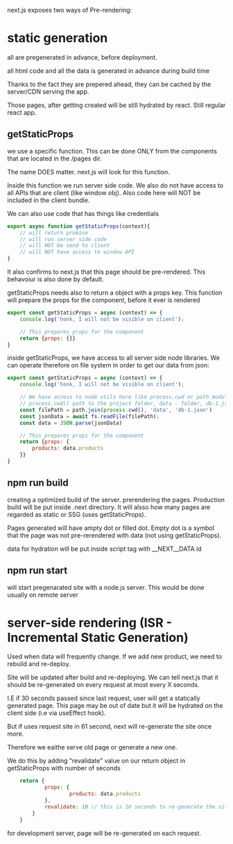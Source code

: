 next.js exposes two ways of Pre-rendering:


# static generation 
all are pregenerated in advance, before deployment.

all html code and all the data is generated in advance during build time

Thanks to the fact they are prepered ahead, they can be cached by the server/CDN serving the app.

Those pages, after getting created will be still hydrated by react. Still regular react app.

## getStaticProps
we use a specific function. This can be done ONLY from the components that are located in the /pages dir.

The name DOES matter. next.js will look for this function.

Inside this function we run server side code. We also do not have access to all APIs that are client (like window obj).
Also code here will NOT be included in the client bundle.

We can also use code that has things like credentials

```js
export async function getStaticProps(context){
    // will return promise
    // will run server side code
    // will NOT be send to client
    // will NOT have access to window API
}
```
It also confirms to next.js that this page should be pre-rendered. This behavoiur is also done by default.


getStaticProps needs also to return a object with a props key.
This function will prepare the props for the component, before it ever is rendered

```js
export const getStaticProps = async (context) => {
    console.log('honk, I will not be visible on client');

    // This prepares props for the component
    return {props: {}}
}
```

inside getStaticProps, we have access to all server side node libraries. We can operate therefore on file system in order to get our data from json:

```js
export const getStaticProps = async (context) => {
    console.log('honk, I will not be visible on client');

    // We have access to node utils here like process.cwd or path module.
    // process.cwd() path to the project folder, data - folder, db-1.json - name of the file
    const filePath = path.join(process.cwd(), 'data', 'db-1.json')
    const jsonData = await fs.readFile(filePath);
    const data = JSON.parse(jsonData)

    // This prepares props for the component
    return {props: {
        products: data.products
    }}
}
```
## npm run build

creating a optimized build of the server. prerendering the pages.
Production build will be put inside .next directory.
It will alsso how many pages are regarded as static or SSG (uses getStaticProps).

Pages generated will have ampty dot or filled dot. Empty dot is a symbol that the page was not pre-rerendered with data (not using getStaticProps).

data for hydration will be put inside script tag with __NEXT__DATA id

## npm run start

will start pregenarated site with a node.js server.
This would be done usually on remote server



# server-side rendering (ISR - Incremental Static Generation)

Used when data will frequently change.
If we add new product, we need to rebuild and re-deploy.

Site will be updated after build and re-deploying.
We can tell next.js that it should be re-generated on every request at most every X seconds.

I.E if 30 seconds passed since last request, user will get a statically generated page. This page may be out of date but it will be hydrated on the client side (i.e via useEffect hook).

But if uses request site in 61 second, next will re-generate the site once more.

Therefore we eaithe serve old page or generate a new one.

We do this by adding "revalidate" value on our return object in getStaticProps with number of seconds

```js
    return {
            props: {
                    products: data.products
            },
            revalidate: 10 // this is 10 seconds to re-generate the site
        }
    }
```

for development server, page will be re-generated on each request.